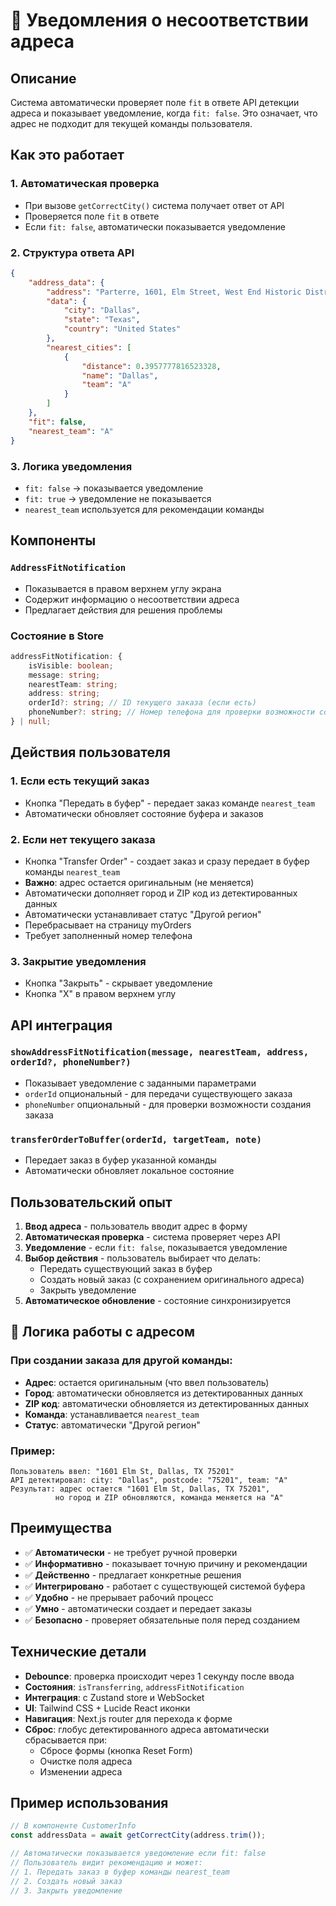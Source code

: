 # 🚨 Уведомления о несоответствии адреса

## Описание

Система автоматически проверяет поле `fit` в ответе API детекции адреса и показывает уведомление, когда `fit: false`. Это означает, что адрес не подходит для текущей команды пользователя.

## Как это работает

### 1. **Автоматическая проверка**
- При вызове `getCorrectCity()` система получает ответ от API
- Проверяется поле `fit` в ответе
- Если `fit: false`, автоматически показывается уведомление

### 2. **Структура ответа API**
```json
{
    "address_data": {
        "address": "Parterre, 1601, Elm Street, West End Historic District, Downtown PID, Dallas, Dallas County, Texas, 75201, United States",
        "data": {
            "city": "Dallas",
            "state": "Texas",
            "country": "United States"
        },
        "nearest_cities": [
            {
                "distance": 0.3957777816523328,
                "name": "Dallas",
                "team": "A"
            }
        ]
    },
    "fit": false,
    "nearest_team": "A"
}
```

### 3. **Логика уведомления**
- `fit: false` → показывается уведомление
- `fit: true` → уведомление не показывается
- `nearest_team` используется для рекомендации команды

## Компоненты

### `AddressFitNotification`
- Показывается в правом верхнем углу экрана
- Содержит информацию о несоответствии адреса
- Предлагает действия для решения проблемы

### Состояние в Store
```typescript
addressFitNotification: {
    isVisible: boolean;
    message: string;
    nearestTeam: string;
    address: string;
    orderId?: string; // ID текущего заказа (если есть)
    phoneNumber?: string; // Номер телефона для проверки возможности создания заказа
} | null;
```

## Действия пользователя

### 1. **Если есть текущий заказ**
- Кнопка "Передать в буфер" - передает заказ команде `nearest_team`
- Автоматически обновляет состояние буфера и заказов

### 2. **Если нет текущего заказа**
- Кнопка "Transfer Order" - создает заказ и сразу передает в буфер команды `nearest_team`
- **Важно**: адрес остается оригинальным (не меняется)
- Автоматически дополняет город и ZIP код из детектированных данных
- Автоматически устанавливает статус "Другой регион"
- Перебрасывает на страницу myOrders
- Требует заполненный номер телефона

### 3. **Закрытие уведомления**
- Кнопка "Закрыть" - скрывает уведомление
- Кнопка "X" в правом верхнем углу

## API интеграция

### `showAddressFitNotification(message, nearestTeam, address, orderId?, phoneNumber?)`
- Показывает уведомление с заданными параметрами
- `orderId` опциональный - для передачи существующего заказа
- `phoneNumber` опциональный - для проверки возможности создания заказа

### `transferOrderToBuffer(orderId, targetTeam, note)`
- Передает заказ в буфер указанной команды
- Автоматически обновляет локальное состояние

## Пользовательский опыт

1. **Ввод адреса** - пользователь вводит адрес в форму
2. **Автоматическая проверка** - система проверяет через API
3. **Уведомление** - если `fit: false`, показывается уведомление
4. **Выбор действия** - пользователь выбирает что делать:
   - Передать существующий заказ в буфер
   - Создать новый заказ (с сохранением оригинального адреса)
   - Закрыть уведомление
5. **Автоматическое обновление** - состояние синхронизируется

## 🔄 Логика работы с адресом

### **При создании заказа для другой команды:**
- **Адрес**: остается оригинальным (что ввел пользователь)
- **Город**: автоматически обновляется из детектированных данных
- **ZIP код**: автоматически обновляется из детектированных данных
- **Команда**: устанавливается `nearest_team`
- **Статус**: автоматически "Другой регион"

### **Пример:**
```
Пользователь ввел: "1601 Elm St, Dallas, TX 75201"
API детектировал: city: "Dallas", postcode: "75201", team: "A"
Результат: адрес остается "1601 Elm St, Dallas, TX 75201", 
          но город и ZIP обновляются, команда меняется на "A"
```

## Преимущества

- ✅ **Автоматически** - не требует ручной проверки
- ✅ **Информативно** - показывает точную причину и рекомендации
- ✅ **Действенно** - предлагает конкретные решения
- ✅ **Интегрировано** - работает с существующей системой буфера
- ✅ **Удобно** - не прерывает рабочий процесс
- ✅ **Умно** - автоматически создает и передает заказы
- ✅ **Безопасно** - проверяет обязательные поля перед созданием

## Технические детали

- **Debounce**: проверка происходит через 1 секунду после ввода
- **Состояния**: `isTransferring`, `addressFitNotification`
- **Интеграция**: с Zustand store и WebSocket
- **UI**: Tailwind CSS + Lucide React иконки
- **Навигация**: Next.js router для перехода к форме
- **Сброс**: глобус детектированного адреса автоматически сбрасывается при:
  - Сбросе формы (кнопка Reset Form)
  - Очистке поля адреса
  - Изменении адреса

## Пример использования

```typescript
// В компоненте CustomerInfo
const addressData = await getCorrectCity(address.trim());

// Автоматически показывается уведомление если fit: false
// Пользователь видит рекомендацию и может:
// 1. Передать заказ в буфер команды nearest_team
// 2. Создать новый заказ
// 3. Закрыть уведомление
```
